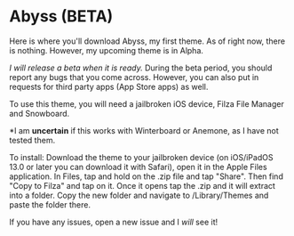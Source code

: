 # Abyss (BETA)

Here is where you'll download Abyss, my first theme. 
As of right now, there is nothing. However, my upcoming theme is in Alpha.

*I will release a beta when it is ready.*
During the beta period, you should report any bugs that you come across. However, you can also put in requests for third party apps (App Store apps) as well.

To use this theme, you will need a jailbroken iOS device, Filza File Manager and Snowboard. 

*I am **uncertain** if this works with Winterboard or Anemone, as I have not tested them. 

To install: Download the theme to your jailbroken device (on iOS/iPadOS 13.0 or later you can download it with Safari), open it in the Apple Files application. In Files, tap and hold on the .zip file and tap "Share". Then find "Copy to Filza" and tap on it. Once it opens tap the .zip and it will extract into a folder. Copy the new folder and navigate to /Library/Themes and paste the folder there. 

If you have any issues, open a new issue and I *will* see it!
